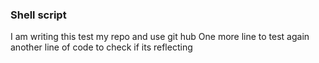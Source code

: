 ### Shell script 
I am writing this test my repo and use git hub
One more line to test again
another line of code to check if its reflecting
